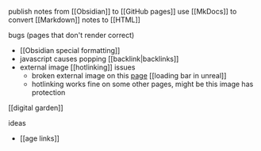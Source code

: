 publish notes from [[Obsidian]] to [[GitHub pages]]
use [[MkDocs]] to convert [[Markdown]] notes to [[HTML]]

bugs (pages that don't render correct)
- [[Obsidian special formatting]]
- javascript causes popping [[backlink|backlinks]]
- external image [[hotlinking]] issues
	- broken external image on this [page](https://hannesdelbeke.github.io/wiki/loading%20bar%20in%20unreal/) [[loading bar in unreal]]
	- hotlinking works fine on some other pages, might be this image has protection

[[digital garden]]

ideas
- [[age links]]
